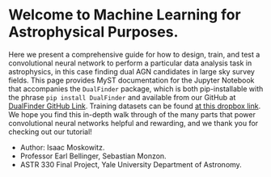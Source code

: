 # Welcome to Machine Learning for Astrophysical Purposes.

Here we present a comprehensive guide for how to design, train, and test a convolutional neural network to perform a particular data analysis task in astrophysics, in this case finding dual AGN candidates in large sky survey fields. This page provides MyST documentation for the Jupyter Notebook that accompanies the `DualFinder` package, which is both pip-installable with the phrase `pip install DualFinder` and available from our GitHub at [DualFinder GitHub Link](https://github.com/iam37/DualFinder). Training datasets can be found [at this dropbox link](https://www.dropbox.com/scl/fo/y7mv5g6zkog15xppm7sa5/AKzHkCDeBPiwJrEof6J9ppk?rlkey=i7m1sjqlgstyidss1l1n4b78h&st=fxij06wd&dl=0). We hope you find this in-depth walk through of the many parts that power convolutional neural networks helpful and rewarding, and we thank you for checking out our tutorial!
 - Author: Isaac Moskowitz.
 - Professor Earl Bellinger, Sebastian Monzon.
 - ASTR 330 Final Project, Yale University Department of Astronomy.

```{tableofcontents}
```

